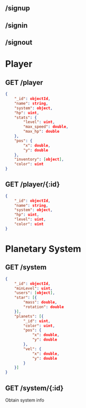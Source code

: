 ## /signup
## /signin
## /signout

# Player

## GET /player
```json
{
    "_id": objectId,
    "name": string,
    "system": object,
    "hp": uint,
    "stats": {
        "level": uint,
        "max_speed": double,
        "max_hp": double
    },
    "pos": {
        "x": double,
        "y": double
    },
    "inventory": [object],
    "color": uint
}
```

## GET /player/{:id}
```json
{
    "_id": objectId,
    "name": string,
    "system": object,
    "hp": uint,
    "level": uint,
    "color": uint
}
```

# Planetary System

## GET /system
```json
{
    "_id": objectId,
    "minLevel": uint,
    "users": [object],
    "star": [{
        "mass": double,
        "rotation": double
    }],
    "planets": [{
        "_id": uint,
        "color": uint,
        "pos": {
            "x": double,
            "y": double
        },
        "vel": {
            "x": double,
            "y": double
        }
    }]
}
```

## GET /system/{:id}
Obtain system info